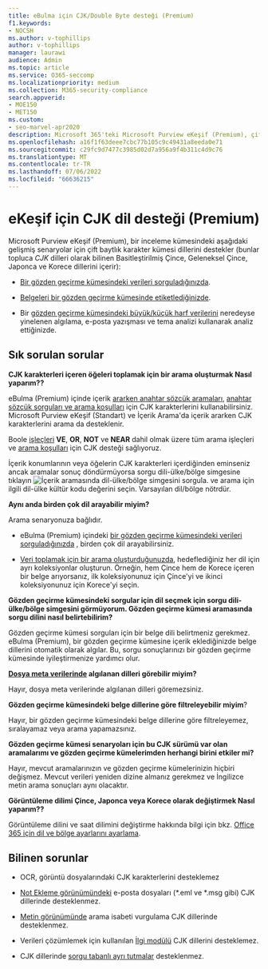 ```yaml
---
title: eBulma için CJK/Double Byte desteği (Premium)
f1.keywords:
- NOCSH
ms.author: v-tophillips
author: v-tophillips
manager: laurawi
audience: Admin
ms.topic: article
ms.service: O365-seccomp
ms.localizationpriority: medium
ms.collection: M365-security-compliance
search.appverid:
- MOE150
- MET150
ms.custom:
- seo-marvel-apr2020
description: Microsoft 365'teki Microsoft Purview eKeşif (Premium), çift baytlık karakter kümesi kullanan Çince, Japonca ve Korece (CJK) dilleri nasıl desteklediğini öğrenin.
ms.openlocfilehash: a16f1f63deee7cbc77b105c9c49431a8eeda0e71
ms.sourcegitcommit: c29fc9d7477c3985d02d7a956a9f4b311c4d9c76
ms.translationtype: MT
ms.contentlocale: tr-TR
ms.lasthandoff: 07/06/2022
ms.locfileid: "66636215"
---
```

# <a name="cjk-language-support-for-ediscovery-premium"></a>eKeşif için CJK dil desteği (Premium)

Microsoft Purview eKeşif (Premium), bir inceleme kümesindeki aşağıdaki gelişmiş senaryolar için çift baytlık karakter kümesi dillerini destekler (bunlar topluca *CJK* dilleri olarak bilinen Basitleştirilmiş Çince, Geleneksel Çince, Japonca ve Korece dillerini içerir):

- [Bir gözden geçirme kümesindeki verileri sorguladığınızda](review-set-search.md).

- [Belgeleri bir gözden geçirme kümesinde etiketlediğinizde](tagging-documents.md).

- Bir [gözden geçirme kümesindeki büyük/küçük harf verilerini](analyzing-data-in-review-set.md) neredeyse yinelenen algılama, e-posta yazışması ve tema analizi kullanarak analiz ettiğinizde.

## <a name="frequently-asked-questions"></a>Sık sorulan sorular

**CJK karakterleri içeren öğeleri toplamak için bir arama oluşturmak Nasıl yaparım??**

eBulma (Premium) içinde içerik [ararken anahtar sözcük aramaları](building-search-queries.md#keyword-searches), [anahtar sözcük sorguları ve arama koşulları](keyword-queries-and-search-conditions.md) için CJK karakterlerini kullanabilirsiniz. Microsoft Purview eKeşif (Standart) ve İçerik Arama'da içerik ararken CJK karakterlerini arama da desteklenir.

Boole [işleçleri](keyword-queries-and-search-conditions.md#search-operators) **VE**, **OR**, **NOT** ve **NEAR** dahil olmak üzere tüm arama işleçleri ve [arama koşulları](keyword-queries-and-search-conditions.md#search-conditions) için CJK desteği sağlıyoruz.

İçerik konumlarının veya öğelerin CJK karakterleri içerdiğinden eminseniz ancak aramalar sonuç döndürmüyorsa sorgu dili-ülke/bölge simgesine tıklayın ![İçerik aramasında dil-ülke/bölge simgesini sorgula.](../media/8d4b60c8-e1f1-40f9-88ae-ee2a7eca0886.png) ve arama için ilgili dil-ülke kültür kodu değerini seçin. Varsayılan dil/bölge nötrdür.

**Aynı anda birden çok dil arayabilir miyim?**

Arama senaryonuza bağlıdır.

- eBulma (Premium) içindeki [bir gözden geçirme kümesindeki verileri sorguladığınızda](review-set-search.md) , birden çok dil arayabilirsiniz.

- [Veri toplamak için bir arama oluşturduğunuzda](create-draft-collection.md), hedeflediğiniz her dil için ayrı koleksiyonlar oluşturun. Örneğin, hem Çince hem de Korece içeren bir belge arıyorsanız, ilk koleksiyonunuz için Çince'yi ve ikinci koleksiyonunuz için Korece'yi seçin.

**Gözden geçirme kümesindeki sorgular için dil seçmek için sorgu dili-ülke/bölge simgesini görmüyorum. Gözden geçirme kümesi aramasında sorgu dilini nasıl belirtebilirim?**

Gözden geçirme kümesi sorguları için bir belge dili belirtmeniz gerekmez. eBulma (Premium), bir gözden geçirme kümesine içerik eklediğinizde belge dillerini otomatik olarak algılar. Bu, sorgu sonuçlarınızı bir gözden geçirme kümesinde iyileştirmenize yardımcı olur.

**[Dosya meta verilerinde](view-documents-in-review-set.md#file-metadata) algılanan dilleri görebilir miyim?**

Hayır, dosya meta verilerinde algılanan dilleri göremezsiniz.

**Gözden geçirme kümesindeki belge dillerine göre filtreleyebilir miyim**?

Hayır, bir gözden geçirme kümesindeki belge dillerine göre filtreleyemez, sıralayamaz veya arama yapamazsınız.

**Gözden geçirme kümesi senaryoları için bu CJK sürümü var olan aramalarımı ve gözden geçirme kümelerimden herhangi birini etkiler mi?**

Hayır, mevcut aramalarınızın ve gözden geçirme kümelerinizin hiçbiri değişmez. Mevcut verileri yeniden dizine almanız gerekmez ve İngilizce metin arama sonuçları aynı olacaktır.

**Görüntüleme dilimi Çince, Japonca veya Korece olarak değiştirmek Nasıl yaparım??**

Görüntüleme dilini ve saat dilimini değiştirme hakkında bilgi için bkz. [Office 365 için dil ve bölge ayarlarını ayarlama](/office365/troubleshoot/access-management/set-language-and-region).

## <a name="known-issues"></a>Bilinen sorunlar

- OCR, görüntü dosyalarındaki CJK karakterlerini desteklemez

- [Not Ekleme görünümündeki](view-documents-in-review-set.md#annotate-view) e-posta dosyaları (*.eml ve *.msg gibi) CJK dillerinde desteklenmez.

- [Metin görünümünde](view-documents-in-review-set.md#text-view) arama isabeti vurgulama CJK dillerinde desteklenmez.

- Verileri çözümlemek için kullanılan [İlgi modülü](using-relevance.md) CJK dillerini desteklemez.

- CJK dillerinde [sorgu tabanlı ayrı tutmalar](managing-holds.md#manage-non-custodial-holds) desteklenmez.